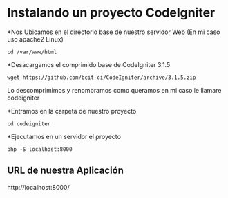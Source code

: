 # Instalando un proyecto CodeIgniter

*Nos Ubicamos en el directorio base de nuestro servidor Web (En mi caso uso apache2 Linux)

`cd /var/www/html`

*Desacargamos el comprimido base de CodeIgniter 3.1.5

`wget https://github.com/bcit-ci/CodeIgniter/archive/3.1.5.zip`

Lo descomprimimos y renombramos como queramos en mi caso le llamare codeigniter

*Entramos en la carpeta de nuestro proyecto

`cd codeigniter`

*Ejecutamos en un servidor el proyecto

`php -S localhost:8000`

## URL de nuestra Aplicación

http://localhost:8000/
